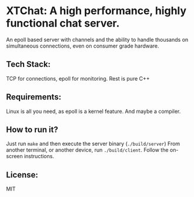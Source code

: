 # XTChat: A high performance, highly functional chat server.
An epoll based server with channels and the ability to handle thousands on simultaneous connections, even on consumer grade hardware.

## Tech Stack:
TCP for connections, epoll for monitoring. Rest is pure C++

## Requirements: 
Linux is all you need, as epoll is a kernel feature. And maybe a compiler.

## How to run it?
Just run `make` and then execute the server binary (`./build/server`)
From another terminal, or another device, run `./build/client`. Follow the on-screen instructions.

## License:
MIT
